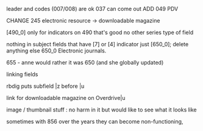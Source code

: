 leader and codes (007/008) are ok
037 can come out
ADD 049 
PDV

CHANGE 245
electronic resource -> downloadable magazine

[490_0] only for indicators on 490
that's good
no other series type of field

nothing in subject fields that have [7] or [4] indicator
just [650_0]; delete anything else
650_0 Electronic journals.

655 - anne would rather it was 650 (and she globally updated)

linking fields

rbdig puts subfield |z before |u

link for downloadable magazine on Overdrive|u

image / thumbnail stuff : no harm in it but would like to see what it looks like

sometimes with 856 over the years they can become non-functioning, 